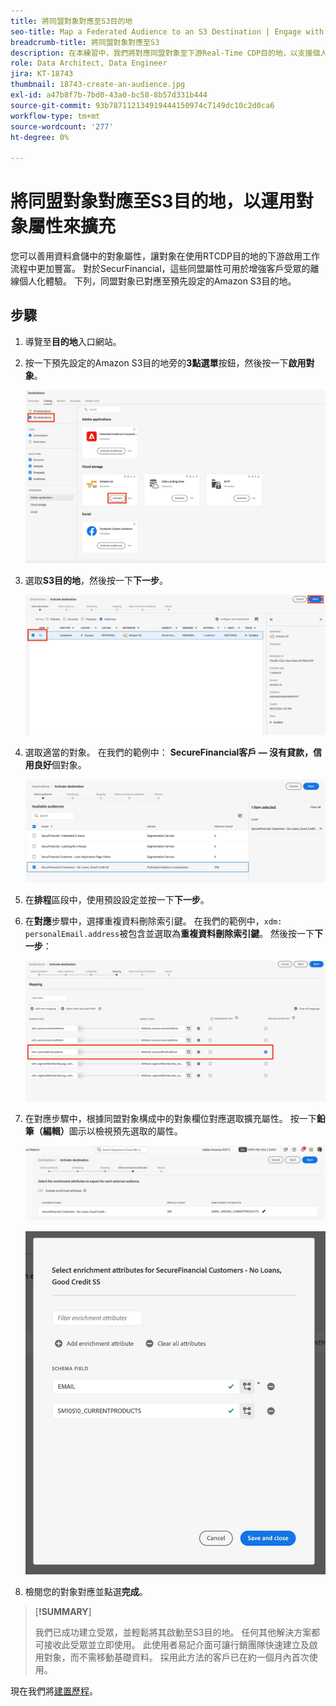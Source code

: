 ```yaml
---
title: 將同盟對象對應至S3目的地
seo-title: Map a Federated Audience to an S3 Destination | Engage with audiences directly from your data warehouse using Federated Audience Composition
breadcrumb-title: 將同盟對象對應至S3
description: 在本練習中，我們將對應同盟對象至下游Real-Time CDP目的地，以支援個人化的離線體驗。
role: Data Architect, Data Engineer
jira: KT-18743
thumbnail: 18743-create-an-audience.jpg
exl-id: a47b8f7b-7bd0-43a0-bc58-8b57d331b444
source-git-commit: 93b787112134919444150974c7149dc10c2d0ca6
workflow-type: tm+mt
source-wordcount: '277'
ht-degree: 0%

---
```


# 將同盟對象對應至S3目的地，以運用對象屬性來擴充

您可以善用資料倉儲中的對象屬性，讓對象在使用RTCDP目的地的下游啟用工作流程中更加豐富。 對於SecurFinancial，這些同盟屬性可用於增強客戶受眾的離線個人化體驗。 下列，同盟對象已對應至預先設定的Amazon S3目的地。

## 步驟

1. 導覽至&#x200B;**目的地**&#x200B;入口網站。

2. 按一下預先設定的Amazon S3目的地旁的&#x200B;**3點選單**&#x200B;按鈕，然後按一下&#x200B;**啟用對象**。

   ![啟用對象](assets/activate-audiences.png)

3. 選取&#x200B;**S3目的地**，然後按一下&#x200B;**下一步**。

   ![select-s3-destination](assets/select-s3-destination.png)

4. 選取適當的對象。 在我們的範例中： **SecureFinancial客戶 — 沒有貸款，信用良好**&#x200B;個對象。

   ![select-s3-audience](assets/select-s3-audience.png)

5. 在&#x200B;**排程**&#x200B;區段中，使用預設設定並按一下&#x200B;**下一步**。

6. 在&#x200B;**對應**&#x200B;步驟中，選擇重複資料刪除索引鍵。 在我們的範例中，`xdm: personalEmail.address`被包含並選取為&#x200B;**重複資料刪除索引鍵**。 然後按一下&#x200B;**下一步**：

   ![重複資料刪除索引鍵](assets/deduplication-key.png)

7. 在對應步驟中，根據同盟對象構成中的對象欄位對應選取擴充屬性。 按一下&#x200B;**鉛筆（編輯）**&#x200B;圖示以檢視預先選取的屬性。

   ![編輯屬性](assets/edit-attributes.png)

   ![最終屬性](assets/final-attribution.png)

8. 檢閱您的對象對應並點選&#x200B;**完成**。

>[**!SUMMARY**]
>
> 我們已成功建立受眾，並輕鬆將其啟動至S3目的地。 任何其他解決方案都可接收此受眾並立即使用。 此使用者易記介面可讓行銷團隊快速建立及啟用對象，而不需移動基礎資料。 採用此方法的客戶已在約一個月內首次使用。

現在我們將[建置歷程](build-journey-federated-audience.md)。
